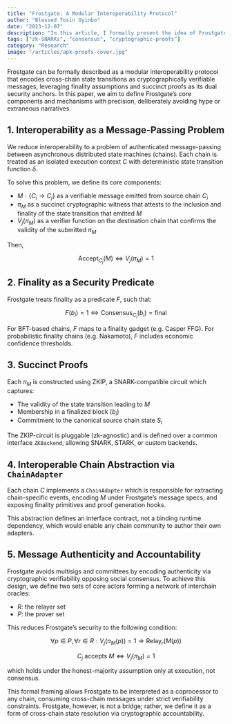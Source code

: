 ```yaml
---
title: "Frostgate: A Modular Interoperability Protocol"
author: "Blessed Tosin Oyinbo"
date: "2023-12-07"
description: "In this article, I formally present the idea of Frostgate, as a core modular protocol for verifiable interoperability between isolated state machines (sovereign chains)."
tags: ["zk-SNARKs", "consensus", "cryptographic-proofs"]
category: "Research"
image: "/articles/apk-proofs-cover.jpg"
---
```


Frostgate can be formally described as a modular interoperability protocol that encodes cross-chain state transitions as cryptographically verifiable messages, leveraging finality assumptions and succinct proofs as its dual security anchors. In this paper, we aim to define Frostgate’s core components and mechanisms with precision, deliberately avoiding hype or extraneous narratives.

## 1. Interoperability as a Message-Passing Problem

We reduce interoperability to a problem of authenticated message-passing between asynchronous distributed state machines (chains). Each chain is treated as an isolated execution context $C$ with deterministic state transition function $\delta$.

To solve this problem, we define its core components:

* $M : \{C_i \rightarrow C_j\}$ as a verifiable message emitted from source chain $C_i$
* $\pi_M$ as a succinct cryptographic witness that attests to the inclusion and finality of the state transition that emitted $M$
* $V_j(\pi_M)$ as a verifier function on the destination chain that confirms the validity of the submitted $\pi_M$

Then,

$$
\text{Accept}_{C_j}(M) \Leftrightarrow V_j(\pi_M) = 1
$$

## 2. Finality as a Security Predicate

Frostgate treats finality as a predicate $F$, such that:

$$
F(b_i) = 1 \Leftrightarrow \text{Consensus}_{C_i}(b_i) = \text{final}
$$

For BFT-based chains, $F$ maps to a finality gadget (e.g. Casper FFG). For probabilistic finality chains (e.g. Nakamoto), $F$ includes economic confidence thresholds.

## 3. Succinct Proofs

Each $\pi_M$ is constructed using ZKIP, a SNARK-compatible circuit which captures:

* The validity of the state transition leading to $M$
* Membership in a finalized block $(b_i)$
* Commitment to the canonical source chain state $S_i$

The ZKIP-circuit is pluggable (zk-agnostic) and is defined over a common interface `ZKBackend`, allowing SNARK, STARK, or custom backends.

## 4. Interoperable Chain Abstraction via `ChainAdapter`

Each chain $C$ implements a `ChainAdapter` which is responsible for extracting chain-specific events, encoding $M$ under Frostgate’s message specs, and exposing finality primitives and proof generation hooks.

This abstraction defines an interface contract, not a binding runtime dependency, which would enable any chain community to author their own adapters.

## 5. Message Authenticity and Accountability

Frostgate avoids multisigs and committees by encoding authenticity via cryptographic verifiability opposing social consensus. To achieve this design, we define two sets of core actors forming a network of interchain oracles:

* $R$: the relayer set
* $P$: the prover set

This reduces Frostgate’s security to the following condition:

$$
\forall p \in P, \forall r \in R : V_j(\pi_M(p)) = 1 \Rightarrow \text{Relay}_r(M(p))
$$

$$
C_j \text{ accepts } M \Leftrightarrow V_j(\pi_M) = 1
$$

which holds under the honest-majority assumption only at execution, not consensus.

This formal framing allows Frostgate to be interpreted as a coprocessor to any chain, consuming cross-chain messages under strict verifiability constraints. Frostgate, however, is not a bridge; rather, we define it as a form of cross-chain state resolution via cryptographic accountability.
